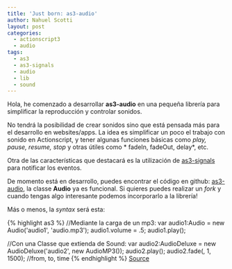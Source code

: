 ```yaml
---
title: 'Just born: as3-audio'
author: Nahuel Scotti
layout: post
categories:
  - actionscript3
  - audio
tags:
  - as3
  - as3-signals
  - audio
  - lib
  - sound
---
```



Hola, he comenzado a desarrollar **as3-audio** en una peque&ntilde;a librer&iacute;a para simplificar la reproducci&oacute;n y controlar sonidos.

No tendr&aacute; la posibilidad de crear sonidos sino que est&aacute; pensada m&aacute;s para el desarrollo en websites/apps. La idea es simplificar un poco el trabajo con sonido en Actionscript, y tener algunas funciones b&aacute;sicas como *play, pause, resume, stop* y otras &uacute;tiles como * fadeIn, fadeOut, delay*, etc.

<!--break-->

Otra de las caracter&iacute;sticas que destacar&aacute; es la utilizaci&oacute;n de [as3-signals][2] para notificar los eventos.

De momento est&aacute; en desarrollo, puedes encontrar el c&oacute;digo en github: [as3-audio][3], la classe **Audio** ya es funcional. Si quieres puedes realizar un *fork* y cuando tengas algo interesante podemos incorporarlo a la librer&iacute;a!

M&aacute;s o menos, la *syntax* ser&aacute; esta:

 [2]: https://github.com/robertpenner/as3-signals
 [3]: https://github.com/singuerinc/as3-audio

{% highlight as3 %}
//Mediante la carga de un mp3:
var audio1:Audio = new Audio('audio1', 'audio.mp3');
audio1.volume = .5;
audio1.play();

//Con una Classe que extienda de Sound:
var audio2:AudioDeluxe = new AudioDeluxe('audio2', new AudioMP3());
audio2.play();
audio2.fade(, 1, 1500); //from, to, time
{% endhighlight %}
[Source][3]
